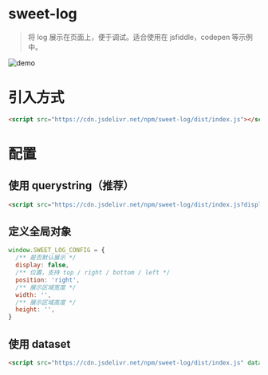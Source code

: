 # sweet-log

> 将 log 展示在页面上，便于调试。适合使用在 jsfiddle，codepen 等示例中。

![demo](https://cdn.jsdelivr.net/npm/figure-bed@0.0.45/images/sc.png)

# 引入方式

```html
<script src="https://cdn.jsdelivr.net/npm/sweet-log/dist/index.js"></script>
```

# 配置


## 使用 querystring（推荐）

```html
<script src="https://cdn.jsdelivr.net/npm/sweet-log/dist/index.js?display=true"></script>
```

## 定义全局对象
```js
window.SWEET_LOG_CONFIG = {
  /** 是否默认展示 */
  display: false,
  /** 位置，支持 top / right / bottom / left */
  position: 'right',
  /** 展示区域宽度 */
  width: '',
  /** 展示区域高度 */
  height: '',
}
```

## 使用 dataset

```html
<script src="https://cdn.jsdelivr.net/npm/sweet-log/dist/index.js" data-display="true"></script>
```

